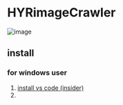 # HYRimageCrawler
![image](https://github.com/andythebreaker/HYRimageCrawler/assets/43373581/3c37e891-73ff-48a9-938e-5971f102ce63)

## install

### for windows user

1. [install vs code (insider)](https://code.visualstudio.com/insiders/)
2. 

